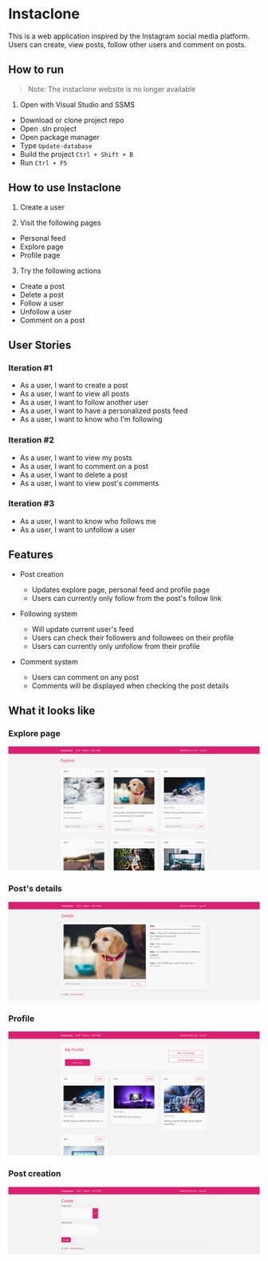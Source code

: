 # Instaclone

This is a web application inspired by the Instagram social media platform. Users can create, view posts, follow other users and comment on posts.

## How to run

> Note: The instaclone website is no longer available

1. Open with Visual Studio and SSMS

-   Download or clone project repo
-   Open .sln project
-   Open package manager
-   Type `Update-database`
-   Build the project `Ctrl + Shift + B`
-   Run `Ctrl + F5`

## How to use Instaclone

1. Create a user

2. Visit the following pages

-   Personal feed
-   Explore page
-   Profile page

3. Try the following actions

-   Create a post
-   Delete a post
-   Follow a user
-   Unfollow a user
-   Comment on a post

## User Stories

### Iteration #1

-   As a user, I want to create a post
-   As a user, I want to view all posts
-   As a user, I want to follow another user
-   As a user, I want to have a personalized posts feed
-   As a user, I want to know who I'm following

### Iteration #2

-   As a user, I want to view my posts
-   As a user, I want to comment on a post
-   As a user, I want to delete a post
-   As a user, I want to view post's comments

### Iteration #3

-   As a user, I want to know who follows me
-   As a user, I want to unfollow a user

## Features

-   Post creation

    -   Updates explore page, personal feed and profile page
    -   Users can currently only follow from the post's follow link

-   Following system

    -   Will update current user's feed
    -   Users can check their followers and followees on their profile
    -   Users can currently only unfollow from their profile

-   Comment system
    -   Users can comment on any post
    -   Comments will be displayed when checking the post details

## What it looks like

### Explore page

![](images/explore_page.png)

### Post's details

![](images/details.png)

### Profile

![](images/profile.png)

### Post creation

![](images/post_creation.png)
